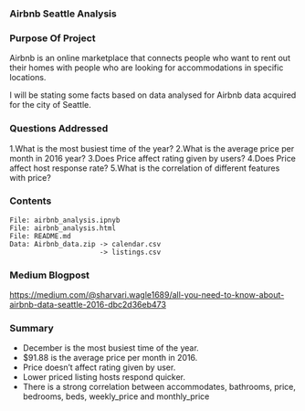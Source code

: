 ### Airbnb Seattle Analysis

###  Purpose Of Project

Airbnb is an online marketplace that connects people who want to rent out their homes with people who are looking for accommodations in specific locations.

I will be stating some facts based on data analysed for Airbnb data acquired for the city of Seattle.


### Questions Addressed

1.What is the most busiest time of the year?
2.What is the average price per month in 2016 year?
3.Does Price affect rating given by users?
4.Does Price affect host response rate?
5.What is the correlation of different features with price?

### Contents
    
    File: airbnb_analysis.ipnyb
    File: airbnb_analysis.html
    File: README.md
    Data: Airbnb_data.zip -> calendar.csv
                          -> listings.csv
          
###  Medium Blogpost
https://medium.com/@sharvari.wagle1689/all-you-need-to-know-about-airbnb-data-seattle-2016-dbc2d36eb473


###  Summary
-	December is the most busiest time of the year.
-	$91.88 is the average price per month in 2016.
-	Price doesn’t affect rating given by user.
-	Lower priced listing hosts respond quicker.
-	There is a strong correlation between accommodates, bathrooms, price, bedrooms, beds, weekly_price and monthly_price
